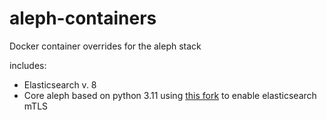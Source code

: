 # aleph-containers

Docker container overrides for the aleph stack

includes:

- Elasticsearch v. 8
- Core aleph based on python 3.11 using [this fork](https://github.com/simonwoerpel/aleph/tree/config/elasticsearch) to enable elasticsearch mTLS
